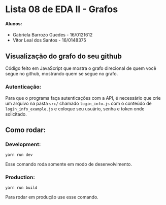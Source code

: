 # Lista 08 de EDA II - Grafos

#### Alunos:
* Gabriela Barrozo Guedes - 16/0121612
* Vitor Leal dos Santos - 16/0148375

## Visualização do grafo do seu github

Código feito em JavaScript que mostra o grafo direcional de quem você segue no github, mostrando quem se segue no grafo. 

### Autenticação:
Para que o programa faça autenticações com a API, é necessário que crie um arquivo na pasta `src/` chamado `login_info.js` com o conteúdo de `login_info_example.js` e coloque seu usuário, senha e token onde solicitado.


## Como rodar:

### Development:
```
yarn run dev 
```
Esse comando roda somente em modo de desenvolvimento.

### Production:
```
yarn run build
```
Para rodar em produção use esse comando.
